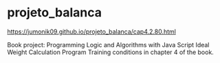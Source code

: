 # projeto_balanca
https://jumonik09.github.io/projeto_balanca/cap4.2.80.html

Book project: Programming Logic and Algorithms with Java Script
Ideal Weight Calculation Program
Training conditions in chapter 4 of the book.
